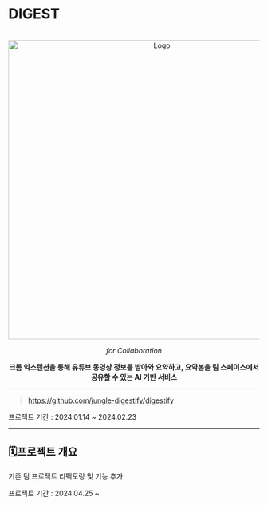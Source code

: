 # DIGEST

<a name="readme-top"></a>

<!-- PROJECT LOGO -->
<br />
<div align="center">
  <a href="https://digest-jungle.site/playground-hjin/" target="_blank">
    <img src="https://github.com/jungle-digestify/digestify/assets/147629257/6fdd44bd-4dd7-497b-bca0-de91c7233fba" alt="Logo" width="600" height="">

  </a>

  <p align="center">
   <i>for Collaboration</i>
  </p>
  <p align="center">
    <b> 크롬 익스텐션을 통해 유튜브 동영상 정보를 받아와 요약하고, 요약본을 팀 스페이스에서 공유할 수 있는 AI 기반 서비스</b>
  </p>
</div>

<!-- TABLE OF CONTENTS -->
---

> https://github.com/jungle-digestify/digestify

프로젝트 기간 : 2024.01.14 ~ 2024.02.23

---

<a name="Digest"> </a>

## 🗓프로젝트 개요

기존 팀 프로젝트 리팩토링 및 기능 추가

프로젝트 기간 : 2024.04.25 ~ 
